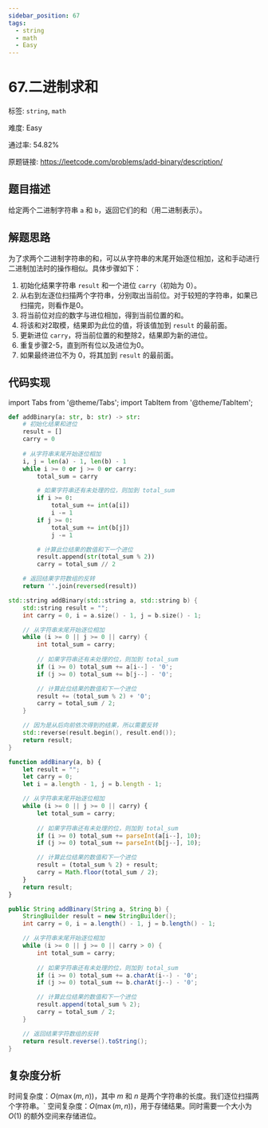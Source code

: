 ```yaml
---
sidebar_position: 67
tags:
  - string
  - math
  - Easy
---
```


# 67.二进制求和

标签: `string`, `math`

难度: Easy

通过率: 54.82%

原题链接: https://leetcode.com/problems/add-binary/description/

## 题目描述
给定两个二进制字符串 `a` 和 `b`，返回它们的和（用二进制表示）。

## 解题思路
为了求两个二进制字符串的和，可以从字符串的末尾开始逐位相加，这和手动进行二进制加法时的操作相似。具体步骤如下：

1. 初始化结果字符串 `result` 和一个进位 `carry`（初始为 0）。
2. 从右到左逐位扫描两个字符串，分别取出当前位。对于较短的字符串，如果已扫描完，则看作是0。
3. 将当前位对应的数字与进位相加，得到当前位置的和。
4. 将该和对2取模，结果即为此位的值，将该值加到 `result` 的最前面。
5. 更新进位 `carry`，将当前位置的和整除2，结果即为新的进位。
6. 重复步骤2-5，直到所有位以及进位为0。
7. 如果最终进位不为 0，将其加到 `result` 的最前面。

## 代码实现
import Tabs from '@theme/Tabs';
import TabItem from '@theme/TabItem';

<Tabs>
<TabItem value="python" label="Python">

```python
def addBinary(a: str, b: str) -> str:
    # 初始化结果和进位
    result = []
    carry = 0
    
    # 从字符串末尾开始逐位相加
    i, j = len(a) - 1, len(b) - 1
    while i >= 0 or j >= 0 or carry:
        total_sum = carry

        # 如果字符串还有未处理的位，则加到 total_sum
        if i >= 0:
            total_sum += int(a[i])
            i -= 1
        if j >= 0:
            total_sum += int(b[j])
            j -= 1

        # 计算此位结果的数值和下一个进位
        result.append(str(total_sum % 2))
        carry = total_sum // 2

    # 返回结果字符数组的反转
    return ''.join(reversed(result))
```

</TabItem>
<TabItem value="cpp" label="C++">

```cpp
std::string addBinary(std::string a, std::string b) {
    std::string result = "";
    int carry = 0, i = a.size() - 1, j = b.size() - 1;

    // 从字符串末尾开始逐位相加
    while (i >= 0 || j >= 0 || carry) {
        int total_sum = carry;
        
        // 如果字符串还有未处理的位，则加到 total_sum
        if (i >= 0) total_sum += a[i--] - '0';
        if (j >= 0) total_sum += b[j--] - '0';

        // 计算此位结果的数值和下一个进位
        result += (total_sum % 2) + '0';
        carry = total_sum / 2;
    }

    // 因为是从后向前依次得到的结果，所以需要反转
    std::reverse(result.begin(), result.end());
    return result;
}
```

</TabItem>
<TabItem value="javascript" label="JavaScript">

```javascript
function addBinary(a, b) {
    let result = "";
    let carry = 0;
    let i = a.length - 1, j = b.length - 1;

    // 从字符串末尾开始逐位相加
    while (i >= 0 || j >= 0 || carry) {
        let total_sum = carry;
        
        // 如果字符串还有未处理的位，则加到 total_sum
        if (i >= 0) total_sum += parseInt(a[i--], 10);
        if (j >= 0) total_sum += parseInt(b[j--], 10);

        // 计算此位结果的数值和下一个进位
        result = (total_sum % 2) + result;
        carry = Math.floor(total_sum / 2);
    }
    return result;
}
```

</TabItem>
<TabItem value="java" label="Java">

```java
public String addBinary(String a, String b) {
    StringBuilder result = new StringBuilder();
    int carry = 0, i = a.length() - 1, j = b.length() - 1;

    // 从字符串末尾开始逐位相加
    while (i >= 0 || j >= 0 || carry > 0) {
        int total_sum = carry;
        
        // 如果字符串还有未处理的位，则加到 total_sum
        if (i >= 0) total_sum += a.charAt(i--) - '0';
        if (j >= 0) total_sum += b.charAt(j--) - '0';

        // 计算此位结果的数值和下一个进位
        result.append(total_sum % 2);
        carry = total_sum / 2;
    }

    // 返回结果字符数组的反转
    return result.reverse().toString();
}
```

</TabItem>
</Tabs>

## 复杂度分析
时间复杂度：$O(\max(m, n))$，其中 $m$ 和 $n$ 是两个字符串的长度。我们逐位扫描两个字符串。`  空间复杂度：$O(\max(m, n))$，用于存储结果。同时需要一个大小为 $O(1)$ 的额外空间来存储进位。
